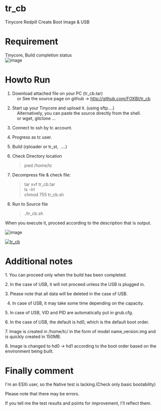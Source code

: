 # tr_cb
Tinycore Redpill Create Boot Image & USB<br>

# Requirement

 Tinycore, Build completion status<br>
 ![image](https://user-images.githubusercontent.com/42568682/164004204-b1ef8ba8-d678-48f4-8bd7-cff4b3786b92.png)


# Howto Run

1. Download attached file on your PC (tr_cb.tar)<br>
    or See the source page on github -> http://github.com/FOXBI/tr_cb

2. Start up your Tinycore and upload it. (using sftp....)<br>
    Alternatively, you can paste the source directly from the shell.<br>
    or wget, gitclone ...

3. Connect to ssh by tc account.

4. Progress as tc user. 

5. Build (rploader or tr_st,  ....)

6. Check Directory location
   > pwd /home/tc

7. Decompress file & check file:
   > tar xvf tr_cb.tar <br>
   > ls -lrt <br>
   > chmod 755 tr_cb.sh

8. Run to Source file
   > ./tr_cb.sh

When you execute it, proceed according to the description that is output.<br>

![image](https://user-images.githubusercontent.com/42568682/164004069-51b9773d-83a1-4cf4-9205-0ec61f17aae0.png)


[![tr_cb](http://img.youtube.com/vi/RnZ1v0SJQ3o/0.jpg)](https://youtu.be/RnZ1v0SJQ3o) 

# Additional notes

1. You can proceed only when the build has been completed.

2. In the case of USB, it will not proceed unless the USB is plugged in.

3. Please note that all data will be deleted in the case of USB.

4. In case of USB, it may take some time depending on the capacity.

5. In case of USB, VID and PID are automatically put in grub.cfg.

6. In the case of USB, the default is hd0, which is the default boot order.

7. Image is created in /home/tc/ in the form of model name_version.img and is quickly created in 150MB.

8. Image is changed to hd0 -> hd1 according to the boot order based on the environment being built.


# Finally comment

I'm an ESXi user, so the Native test is lacking.(Check only basic bootability)

Please note that there may be errors.

If you tell me the test results and points for improvement, I'll reflect them.
